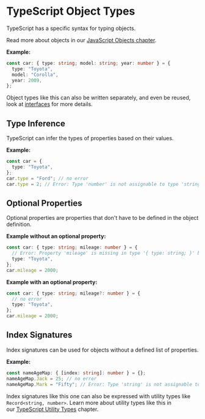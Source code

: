# TypeScript Object Types

TypeScript has a specific syntax for typing objects.

Read more about objects in our [JavaScript Objects chapter](https://www.w3schools.com/js/js_objects.asp).

**Example:**

```ts
const car: { type: string; model: string; year: number } = {
  type: "Toyota",
  model: "Corolla",
  year: 2009,
};
```

Object types like this can also be written separately, and even be reused, look at [interfaces](https://www.w3schools.com/typescript/typescript_aliases_and_interfaces.php) for more details.

## Type Inference

TypeScript can infer the types of properties based on their values.

**Example:**

```ts
const car = {
  type: "Toyota",
};
car.type = "Ford"; // no error
car.type = 2; // Error: Type 'number' is not assignable to type 'string'.
```

## Optional Properties

Optional properties are properties that don't have to be defined in the object definition.

**Example without an optional property:**

```ts
const car: { type: string; mileage: number } = {
  // Error: Property 'mileage' is missing in type '{ type: string; }' but required in type '{ type: string; mileage: number; }'.
  type: "Toyota",
};
car.mileage = 2000;
```

**Example with an optional property:**

```ts
const car: { type: string; mileage?: number } = {
  // no error
  type: "Toyota",
};
car.mileage = 2000;
```

## Index Signatures

Index signatures can be used for objects without a defined list of properties.

**Example:**

```ts
const nameAgeMap: { [index: string]: number } = {};
nameAgeMap.Jack = 25; // no error
nameAgeMap.Mark = "Fifty"; // Error: Type 'string' is not assignable to type 'number'.
```

Index signatures like this one can also be expressed with utility types like `Record<string, number>`. Learn more about utility types like this in our [TypeScript Utility Types](https://www.w3schools.com/typescript/typescript_utility_types.php) chapter.
